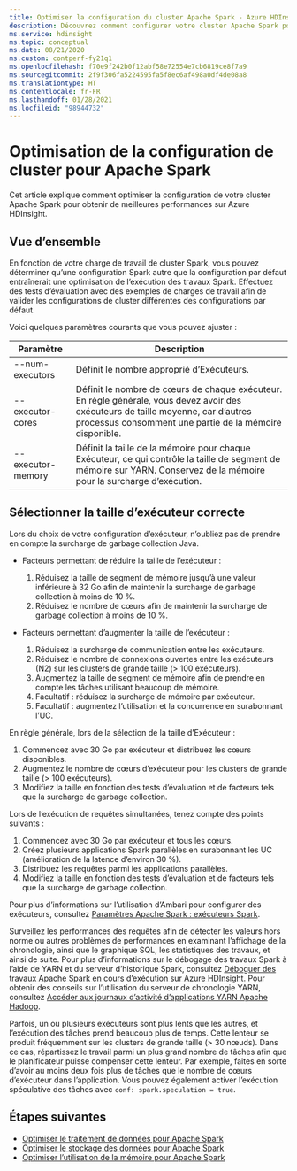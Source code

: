 ```yaml
---
title: Optimiser la configuration du cluster Apache Spark - Azure HDInsight
description: Découvrez comment configurer votre cluster Apache Spark pour améliorer le débit sur Azure HDInsight.
ms.service: hdinsight
ms.topic: conceptual
ms.date: 08/21/2020
ms.custom: contperf-fy21q1
ms.openlocfilehash: f70e9f242b0f12abf58e72554e7cb6819ce8f7a9
ms.sourcegitcommit: 2f9f306fa5224595fa5f8ec6af498a0df4de08a8
ms.translationtype: HT
ms.contentlocale: fr-FR
ms.lasthandoff: 01/28/2021
ms.locfileid: "98944732"
---
```

# <a name="cluster-configuration-optimization-for-apache-spark"></a>Optimisation de la configuration de cluster pour Apache Spark

Cet article explique comment optimiser la configuration de votre cluster Apache Spark pour obtenir de meilleures performances sur Azure HDInsight.

## <a name="overview"></a>Vue d’ensemble

En fonction de votre charge de travail de cluster Spark, vous pouvez déterminer qu’une configuration Spark autre que la configuration par défaut entraînerait une optimisation de l’exécution des travaux Spark.  Effectuez des tests d’évaluation avec des exemples de charges de travail afin de valider les configurations de cluster différentes des configurations par défaut.

Voici quelques paramètres courants que vous pouvez ajuster :

|Paramètre |Description |
|---|---|
|--num-executors|Définit le nombre approprié d’Exécuteurs.|
|--executor-cores|Définit le nombre de cœurs de chaque exécuteur. En règle générale, vous devez avoir des exécuteurs de taille moyenne, car d’autres processus consomment une partie de la mémoire disponible.|
|--executor-memory|Définit la taille de la mémoire pour chaque Exécuteur, ce qui contrôle la taille de segment de mémoire sur YARN. Conservez de la mémoire pour la surcharge d’exécution.|

## <a name="select-the-correct-executor-size"></a>Sélectionner la taille d’exécuteur correcte

Lors du choix de votre configuration d’exécuteur, n’oubliez pas de prendre en compte la surcharge de garbage collection Java.

* Facteurs permettant de réduire la taille de l’exécuteur :
    1. Réduisez la taille de segment de mémoire jusqu’à une valeur inférieure à 32 Go afin de maintenir la surcharge de garbage collection à moins de 10 %.
    2. Réduisez le nombre de cœurs afin de maintenir la surcharge de garbage collection à moins de 10 %.

* Facteurs permettant d’augmenter la taille de l’exécuteur :
    1. Réduisez la surcharge de communication entre les exécuteurs.
    2. Réduisez le nombre de connexions ouvertes entre les exécuteurs (N2) sur les clusters de grande taille (> 100 exécuteurs).
    3. Augmentez la taille de segment de mémoire afin de prendre en compte les tâches utilisant beaucoup de mémoire.
    4. Facultatif : réduisez la surcharge de mémoire par exécuteur.
    5. Facultatif : augmentez l’utilisation et la concurrence en surabonnant l’UC.

En règle générale, lors de la sélection de la taille d’Exécuteur :

1. Commencez avec 30 Go par exécuteur et distribuez les cœurs disponibles.
2. Augmentez le nombre de cœurs d’exécuteur pour les clusters de grande taille (> 100 exécuteurs).
3. Modifiez la taille en fonction des tests d’évaluation et de facteurs tels que la surcharge de garbage collection.

Lors de l’exécution de requêtes simultanées, tenez compte des points suivants :

1. Commencez avec 30 Go par exécuteur et tous les cœurs.
2. Créez plusieurs applications Spark parallèles en surabonnant les UC (amélioration de la latence d’environ 30 %).
3. Distribuez les requêtes parmi les applications parallèles.
4. Modifiez la taille en fonction des tests d’évaluation et de facteurs tels que la surcharge de garbage collection.

Pour plus d’informations sur l’utilisation d’Ambari pour configurer des exécuteurs, consultez [Paramètres Apache Spark : exécuteurs Spark](apache-spark-settings.md#configuring-spark-executors).

Surveillez les performances des requêtes afin de détecter les valeurs hors norme ou autres problèmes de performances en examinant l’affichage de la chronologie, ainsi que le graphique SQL, les statistiques des travaux, et ainsi de suite. Pour plus d’informations sur le débogage des travaux Spark à l’aide de YARN et du serveur d’historique Spark, consultez [Déboguer des travaux Apache Spark en cours d’exécution sur Azure HDInsight](apache-spark-job-debugging.md). Pour obtenir des conseils sur l’utilisation du serveur de chronologie YARN, consultez [Accéder aux journaux d’activité d’applications YARN Apache Hadoop](../hdinsight-hadoop-access-yarn-app-logs-linux.md).

Parfois, un ou plusieurs exécuteurs sont plus lents que les autres, et l’exécution des tâches prend beaucoup plus de temps. Cette lenteur se produit fréquemment sur les clusters de grande taille (> 30 nœuds). Dans ce cas, répartissez le travail parmi un plus grand nombre de tâches afin que le planificateur puisse compenser cette lenteur. Par exemple, faites en sorte d’avoir au moins deux fois plus de tâches que le nombre de cœurs d’exécuteur dans l’application. Vous pouvez également activer l’exécution spéculative des tâches avec `conf: spark.speculation = true`.

## <a name="next-steps"></a>Étapes suivantes

* [Optimiser le traitement de données pour Apache Spark](optimize-cluster-configuration.md)
* [Optimiser le stockage des données pour Apache Spark](optimize-data-storage.md)
* [Optimiser l’utilisation de la mémoire pour Apache Spark](optimize-memory-usage.md)
